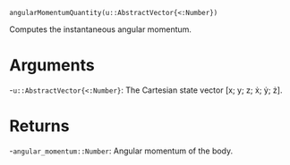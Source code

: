 ```
angularMomentumQuantity(u::AbstractVector{<:Number})
```

Computes the instantaneous angular momentum.

# Arguments

-`u::AbstractVector{<:Number}`: The Cartesian state vector [x; y; z; ẋ; ẏ; ż].

# Returns

-`angular_momentum::Number`: Angular momentum of the body.
